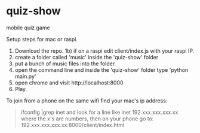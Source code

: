 # quiz-show
mobile quiz game


Setup steps for mac or raspi.
1) Download the repo.
1b) if on a raspi edit client/index.js with your raspi IP.
2) create a folder called 'music' inside the 'quiz-show' folder
3) put a bunch of music files into the folder.
4) open the command line and inside the 'quiz-show' folder type 'python main.py'
5) open chrome and visit http://localhost:8000
6) Play.

To join from a phone on the same wifi find your mac's ip address:
> ifconfig |grep inet
and look for a line like inet 192.xxx.xxx.xxx.xx where the x's are numbers, then on your phone go to:
192.xxx.xxx.xxx.xx:8000/client/index.html

